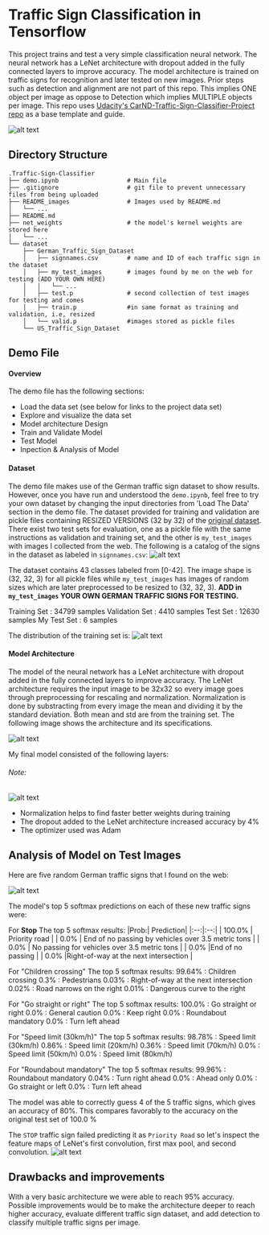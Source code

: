 # Traffic Sign Classification in Tensorflow

This project trains and test a very simple classification neural network. The neural network has a LeNet architecture with dropout added in the fully connected layers to improve accuracy. The model architecture is trained on traffic signs for recognition and later tested on new images. Prior steps such as detection and alignment are not part of this repo. This implies ONE object per image as oppose to Detection which implies MULTIPLE objects per image. This repo uses [Udacity's CarND-Traffic-Sign-Classifier-Project repo](https://github.com/udacity/CarND-Traffic-Sign-Classifier-Project) as a base template and guide. 

[//]: # (List of Images used in this README.md)
[image1]: ./README_images/visualization.gif "Visualization"
[image2]: ./README_images/traffic_sign_catalog.png "Catalog"
[image3]: ./README_images/train_set_dist.png "Training Set Distribution"
[image4]: ./README_images/architecture.png "Model Architecture"
[image5]: ./README_images/NNparam.png "Model Parameters"
[image6]: ./README_images/traffic_signs.png "Traffic Signs"
[image7]: ./README_images/stopinspect.png "Stop Sign Inspect"

![alt text][image1]


## Directory Structure
```
.Traffic-Sign-Classifier
├── demo.ipynb                   # Main file
├── .gitignore                   # git file to prevent unnecessary files from being uploaded
├── README_images                # Images used by README.md
│   └── ...
├── README.md
├── net_weights                  # the model's kernel weights are stored here
│   └── ...
└── dataset
    ├── German_Traffic_Sign_Dataset
    │   ├── signnames.csv        # name and ID of each traffic sign in the dataset
    │   ├── my_test_images       # images found by me on the web for testing (ADD YOUR OWN HERE)
    │   │   └── ...
    │   ├── test.p               # second collection of test images for testing and comes
    │   ├── train.p              #in same format as training and validation, i.e, resized
    │   └── valid.p              #images stored as pickle files 
    └── US_Traffic_Sign_Dataset
```

## Demo File
#### Overview
The demo file has the following sections:

- Load the data set (see below for links to the project data set)
- Explore and visualize the data set
- Model architecture Design
- Train and Validate Model
- Test Model
- Inpection & Analysis of Model

#### Dataset
The demo file makes use of the German traffic sign dataset to show results. However, once you have run and understood the `demo.ipynb`, feel free to try your own dataset by changing the input directories from 'Load The Data' section in the demo file. The dataset provided for training and validation are pickle files containing RESIZED VERSIONS (32 by 32) of the [original dataset](http://benchmark.ini.rub.de/?section=gtsrb&subsection=dataset). There exist two test sets for evaluation, one as a pickle file with the same instructions as validation and training set, and the other is `my_test_images` with images I collected from the web. The following is a catalog of the signs in the dataset as labeled in `signnames.csv`:
![alt text][image2]

The dataset contains 43 classes labeled from [0-42]. The image shape is (32, 32, 3) for all pickle files while `my_test_images` has images of random sizes which are later preprocessed to be resized to (32, 32, 3). <b>ADD in `my_test_images` YOUR OWN GERMAN TRAFFIC SIGNS FOR TESTING.</b>

Training Set   : 34799 samples
Validation Set :  4410 samples
Test Set       : 12630 samples
My Test Set    :     6 samples

The distribution of the training set is:
![alt text][image3]


#### Model Architecture
The model of the neural network has a LeNet architecture with dropout added in the fully connected layers to improve accuracy. The LeNet architecture requires the input image to be 32x32 so every image goes through preprocessing for rescaling and normalization. Normalization is done by substracting from every image the mean and dividing it by the standard deviation. Both mean and std are from the training set. The following image shows the architecture and its specifications.

![alt text][image4]

My final model consisted of the following layers:

###### Note: 
![alt text][image5]

- Normalization helps to find faster better weights during training 
- The dropout added to the LeNet architecture increased accuracy by 4%
- The optimizer used was Adam


## Analysis of Model on Test Images

Here are five random German traffic signs that I found on the web:

![alt text][image6]

The model's top 5 softmax predictions on each of these new traffic signs were:

For <b>Stop</b> The top 5 softmax results:
|Prob:| Prediction|
|:--:|:--:|
| 100.0%   | Priority road |
| 0.0%   | End of no passing by vehicles over 3.5 metric tons |
| 0.0%   | No passing for vehicles over 3.5 metric tons |
| 0.0%    |End of no passing |
| 0.0%   |Right-of-way at the next intersection |

For "Children crossing" The top 5 softmax results:
	 99.64%   : Children crossing 
	 0.3%   : Pedestrians 
	 0.03%   : Right-of-way at the next intersection 
	 0.02%   : Road narrows on the right 
	 0.01%   : Dangerous curve to the right 

For "Go straight or right" The top 5 softmax results:
	 100.0%   : Go straight or right 
	 0.0%   : General caution 
	 0.0%   : Keep right 
	 0.0%   : Roundabout mandatory 
	 0.0%   : Turn left ahead 

For "Speed limit (30km/h)" The top 5 softmax results:
	 98.78%   : Speed limit (30km/h) 
	 0.86%   : Speed limit (20km/h) 
	 0.36%   : Speed limit (70km/h) 
	 0.0%   : Speed limit (50km/h) 
	 0.0%   : Speed limit (80km/h) 

For "Roundabout mandatory" The top 5 softmax results:
	 99.96%   : Roundabout mandatory 
	 0.04%   : Turn right ahead 
	 0.0%   : Ahead only 
	 0.0%   : Go straight or left 
	 0.0%   : Turn left ahead 


The model was able to correctly guess 4 of the 5 traffic signs, which gives an accuracy of 80%. This compares favorably to the accuracy on the original test set of 100.0 %

The `STOP` traffic sign failed predicting it as `Priority Road` so let's inspect the feature maps of LeNet's first convolution, first max pool, and second convolution.
![alt text][image7]


## Drawbacks and improvements
With a very basic architecture we were able to reach 95% accuracy. Possible improvements would be to make the architecture deeper to reach higher accuracy, evaluate different traffic sign dataset, and add detection to classify multiple traffic signs per image.   


